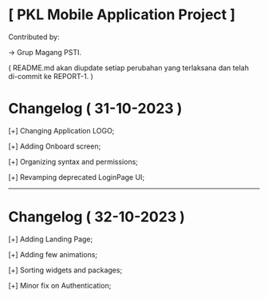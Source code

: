 <h1>[ PKL Mobile Application Project ]</h1>

Contributed by:

-> Grup Magang PSTI.

( README.md akan diupdate setiap perubahan yang terlaksana dan telah di-commit ke REPORT-1. )

# Changelog ( 31-10-2023 )
[+] Changing Application LOGO;

[+] Adding Onboard screen;

[+] Organizing syntax and permissions;

[+] Revamping deprecated LoginPage UI;

------------------------------------------

# Changelog ( 32-10-2023 )

[+] Adding Landing Page;

[+] Adding few animations;

[+] Sorting widgets and packages;

[+] Minor fix on Authentication;
